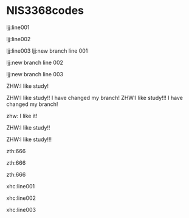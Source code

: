 # NIS3368codes

ljj:line001

ljj:line002

ljj:line003
ljj:new branch line 001

ljj:new branch line 002

ljj:new branch line 003

ZHW:I like study!

ZHW:I like study!! I have changed my branch!
ZHW:I like study!!! I have changed my branch!

zhw: I like it!

ZHW:I like study!!

ZHW:I like study!!!

zth:666

zth:666

zth:666

xhc:line001

xhc:line002

xhc:line003
